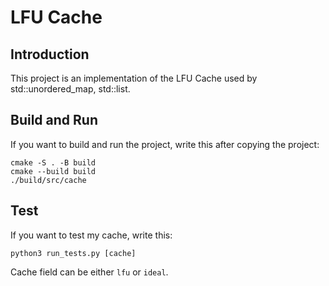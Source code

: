 # LFU Cache

## Introduction

This project is an implementation of the LFU Cache used by std::unordered_map, std::list.

## Build and Run

If you want to build and run the project, write this after copying the project:
```
cmake -S . -B build
cmake --build build
./build/src/cache
```


## Test

If you want to test my cache, write this:
```
python3 run_tests.py [cache]
```
Cache field can be either `lfu` or `ideal`.


